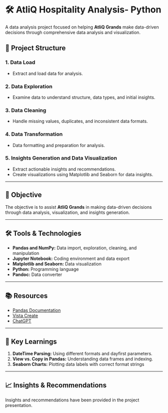 # 🛠️ AtliQ Hospitality Analysis- Python

A data analysis project focused on helping **AtliQ Grands** make data-driven decisions through comprehensive data analysis and visualization.

## 📂 Project Structure

### 1. Data Load
- Extract and load data for analysis.

### 2. Data Exploration
- Examine data to understand structure, data types, and initial insights.

### 3. Data Cleaning
- Handle missing values, duplicates, and inconsistent data formats.

### 4. Data Transformation
- Data formatting and preparation for analysis.

### 5. Insights Generation and Data Visualization
- Extract actionable insights and recommendations.
- Create visualizations using Matplotlib and Seaborn for data insights.


---

## 🎯 Objective

The objective is to assist **AtliQ Grands** in making data-driven decisions through data analysis, visualization, and insights generation.

---

## 🛠️ Tools & Technologies

- **Pandas and NumPy:** Data import, exploration, cleaning, and manipulation
- **Jupyter Notebook:** Coding environment and data export
- **Matplotlib and Seaborn:** Data visualization
- **Python:** Programming language
- **Pandoc:** Data converter

---

## 📚 Resources

- [Pandas Documentation](https://pandas.pydata.org)
- [Vista Create](https://www.create.vista.com)
- [ChatGPT](https://www.chatgpt.com)

---

## 🚀 Key Learnings

1. **DateTime Parsing:** Using different formats and dayfirst parameters.
2. **View vs. Copy in Pandas:** Understanding data frames and indexing.
3. **Seaborn Charts:** Plotting data labels with correct format strings

---

## 📈 Insights & Recommendations

Insights and recommendations have been provided in the project presentation.
